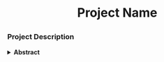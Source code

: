 <h1 align="center">
<p>Project Name</a></p>
</h1>

### Project Description
<details>
<summary><b>Abstract</b>
</summary>
<p>

### Project Organization
<details>
<summary><b>Hierarchy</b>
</summary>
<p>

Run the following command to generate the directory structure: 

```bash
tree -s --charset X .
```
